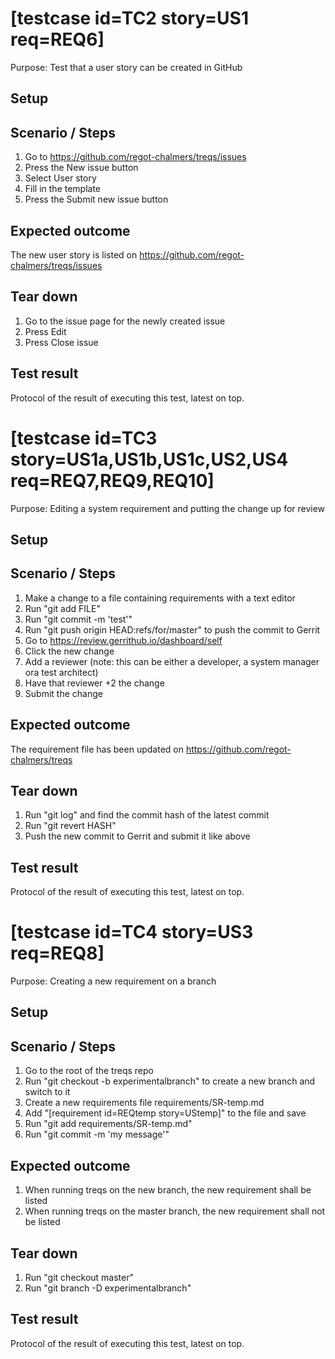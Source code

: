 # [testcase id=TC2 story=US1 req=REQ6]

Purpose: Test that a user story can be created in GitHub

## Setup


## Scenario / Steps

1. Go to https://github.com/regot-chalmers/treqs/issues
2. Press the New issue button
3. Select User story
4. Fill in the template
5. Press the Submit new issue button

## Expected outcome

The new user story is listed on https://github.com/regot-chalmers/treqs/issues

## Tear down

1. Go to the issue page for the newly created issue
2. Press Edit
3. Press Close issue

## Test result

Protocol of the result of executing this test, latest on top.


# [testcase id=TC3 story=US1a,US1b,US1c,US2,US4 req=REQ7,REQ9,REQ10]

Purpose: Editing a system requirement and putting the change up for review

## Setup


## Scenario / Steps

1. Make a change to a file containing requirements with a text editor
2. Run "git add FILE"
3. Run "git commit -m 'test'"
4. Run "git push origin HEAD:refs/for/master" to push the commit to Gerrit
5. Go to https://review.gerrithub.io/dashboard/self
6. Click the new change
7. Add a reviewer (note: this can be either a developer, a system manager ora test architect)
8. Have that reviewer +2 the change
9. Submit the change

## Expected outcome

The requirement file has been updated on https://github.com/regot-chalmers/treqs

## Tear down

1. Run "git log" and find the commit hash of the latest commit
2. Run "git revert HASH"
3. Push the new commit to Gerrit and submit it like above 

## Test result

Protocol of the result of executing this test, latest on top.



# [testcase id=TC4 story=US3 req=REQ8]

Purpose: Creating a new requirement on a branch

## Setup


## Scenario / Steps

1. Go to the root of the treqs repo
2. Run "git checkout -b experimentalbranch" to create a new branch and switch to it 
3. Create a new requirements file requirements/SR-temp.md
4. Add "[requirement id=REQtemp story=UStemp]" to the file and save
5. Run "git add requirements/SR-temp.md"
6. Run "git commit -m 'my message'"

## Expected outcome

1. When running treqs on the new branch, the new requirement shall be listed
2. When running treqs on the master branch, the new requirement shall not be listed

## Tear down

1. Run "git checkout master"
2. Run "git branch -D experimentalbranch"

## Test result

Protocol of the result of executing this test, latest on top.

